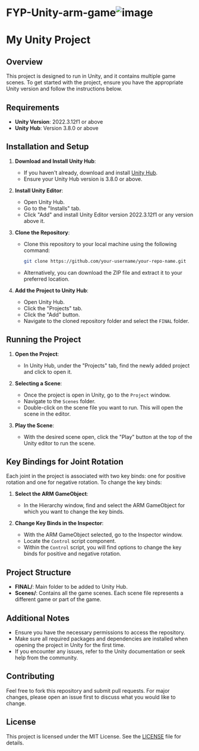 # FYP-Unity-arm-game![image](https://github.com/lc01542/FYP-Unity-arm-game/assets/169056993/e3b7e1cf-65e6-447b-821e-200549468371)
# My Unity Project

## Overview
This project is designed to run in Unity, and it contains multiple game scenes. To get started with the project, ensure you have the appropriate Unity version and follow the instructions below.

## Requirements
- **Unity Version**: 2022.3.12f1 or above
- **Unity Hub**: Version 3.8.0 or above

## Installation and Setup
1. **Download and Install Unity Hub**:
   - If you haven't already, download and install [Unity Hub](https://unity3d.com/get-unity/download).
   - Ensure your Unity Hub version is 3.8.0 or above.

2. **Install Unity Editor**:
   - Open Unity Hub.
   - Go to the "Installs" tab.
   - Click "Add" and install Unity Editor version 2022.3.12f1 or any version above it.

3. **Clone the Repository**:
   - Clone this repository to your local machine using the following command:
     ```sh
     git clone https://github.com/your-username/your-repo-name.git
     ```
   - Alternatively, you can download the ZIP file and extract it to your preferred location.

4. **Add the Project to Unity Hub**:
   - Open Unity Hub.
   - Click the "Projects" tab.
   - Click the "Add" button.
   - Navigate to the cloned repository folder and select the `FINAL` folder.

## Running the Project
1. **Open the Project**:
   - In Unity Hub, under the "Projects" tab, find the newly added project and click to open it.

2. **Selecting a Scene**:
   - Once the project is open in Unity, go to the `Project` window.
   - Navigate to the `Scenes` folder.
   - Double-click on the scene file you want to run. This will open the scene in the editor.

3. **Play the Scene**:
   - With the desired scene open, click the "Play" button at the top of the Unity editor to run the scene.

## Key Bindings for Joint Rotation
Each joint in the project is associated with two key binds: one for positive rotation and one for negative rotation. To change the key binds:

1. **Select the ARM GameObject**:
   - In the Hierarchy window, find and select the ARM GameObject for which you want to change the key binds.

2. **Change Key Binds in the Inspector**:
   - With the ARM GameObject selected, go to the Inspector window.
   - Locate the `Control` script component.
   - Within the `Control` script, you will find options to change the key binds for positive and negative rotation.

## Project Structure
- **FINAL/**: Main folder to be added to Unity Hub.
- **Scenes/**: Contains all the game scenes. Each scene file represents a different game or part of the game.

## Additional Notes
- Ensure you have the necessary permissions to access the repository.
- Make sure all required packages and dependencies are installed when opening the project in Unity for the first time.
- If you encounter any issues, refer to the Unity documentation or seek help from the community.

## Contributing
Feel free to fork this repository and submit pull requests. For major changes, please open an issue first to discuss what you would like to change.

## License
This project is licensed under the MIT License. See the [LICENSE](LICENSE) file for details.
